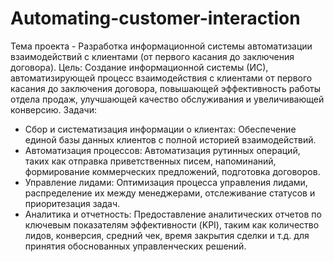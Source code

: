 # Automating-customer-interaction
Тема проекта - Разработка информационной системы автоматизации взаимодействий с клиентами (от первого касания до заключения договора).
Цель: Создание информационной системы (ИС), автоматизирующей процесс взаимодействия с клиентами от первого касания до заключения договора, повышающей эффективность работы отдела продаж, улучшающей качество обслуживания и увеличивающей конверсию.
Задачи:
- Сбор и систематизация информации о клиентах: Обеспечение единой базы данных клиентов с полной историей взаимодействий.
- Автоматизация процессов: Автоматизация рутинных операций, таких как отправка приветственных писем, напоминаний, формирование коммерческих предложений, подготовка договоров.
- Управление лидами: Оптимизация процесса управления лидами, распределение их между менеджерами, отслеживание статусов и приоритезация задач.
- Аналитика и отчетность: Предоставление аналитических отчетов по ключевым показателям эффективности (KPI), таким как количество лидов, конверсия, средний чек, время закрытия сделки и т.д. для принятия обоснованных управленческих решений.
